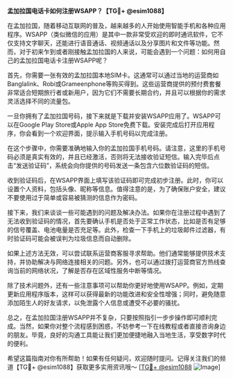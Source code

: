 **孟加拉国电话卡如何注册WSAPP？【TG💪+ @esim1088】**

在孟加拉国，随着移动互联网的普及，越来越多的人开始使用智能手机和各种应用程序。WSAPP（类似微信的应用）是其中一款非常受欢迎的即时通讯软件，它不仅支持文字聊天，还能进行语音通话、视频通话以及分享图片和文件等功能。然而，对于初来乍到或者刚接触孟加拉国的人来说，可能会遇到一个问题：如何用自己的孟加拉国电话卡注册WSAPP呢？

首先，你需要一张有效的孟加拉国本地SIM卡。这通常可以通过当地的运营商如Banglalink、Robi或Grameenphone等购买得到。这些运营商提供的预付费套餐非常适合短期旅行者或新用户，因为它们不需要长期合约，并且可以根据你的需求灵活选择不同的流量包。

一旦你拥有了孟加拉国号码，接下来就是下载并安装WSAPP应用了。WSAPP可以在Google Play Store或Apple App Store免费下载。安装完成后打开应用程序，你会看到一个欢迎界面，提示输入手机号码以完成注册。

在这个步骤中，你需要准确地输入你的孟加拉国手机号码。请注意，这里的手机号码必须是真实有效的，并且已经激活，否则将无法接收验证短信。输入完毕后点击“发送验证码”，系统会向你提供的号码发送一条包含六位数验证码的短信。

收到验证码后，在WSAPP界面上填写该验证码即可完成初步注册。此时，你可以设置个人资料，包括头像、昵称等信息。值得注意的是，为了确保账户安全，建议不要使用过于简单或容易被猜测的信息作为密码。

接下来，我们来谈谈一些可能遇到的问题及解决办法。如果你在注册过程中遇到了无法收到验证码的情况，首先要确认手机是否处于正常工作状态，比如是否有足够的信号覆盖、电池电量是否充足等。此外，检查一下手机上的垃圾邮件过滤器，有时验证码可能会被误判为垃圾信息而自动删除。

如果上述方法无效，可以尝试联系运营商客服寻求帮助。他们通常能够提供技术支持，并协助解决与网络连接相关的问题。另外，也可以通过拨打运营商官方热线查询当前的网络状况，了解是否存在区域性服务中断等情况。

除了技术问题外，还有一些注意事项可以帮助你更好地使用WSAPP。例如，定期更新应用程序版本，这样可以获得最新的功能改进和安全性增强；同时，避免随意添加陌生人的好友请求，以免泄露个人信息或遭受不必要的骚扰。

总之，在孟加拉国注册WSAPP并不复杂，只要按照指引一步步操作即可顺利完成。当然，如果你对整个流程感到困惑，不妨参考一下在线教程或者直接咨询身边的朋友。毕竟，良好的沟通工具能让我们更加便捷地融入当地生活，享受数字时代的便利。

希望这篇指南对你有所帮助！如果有任何疑问，欢迎随时提问。记得关注我们的频道【TG💪+ @esim1088】获取更多实用资讯哦～ [[TG💪+ @esim1088](https://t.me/s/esim1088) ![Image](https://i.postimg.cc/4NQfJmqS/Snipaste-2025-05-13-00-14-12.png)]